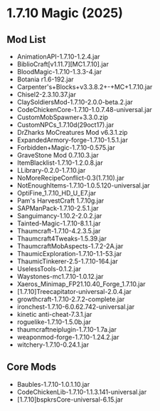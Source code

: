 # 1.7.10 Magic (2025)
## Mod List
- AnimationAPI-1.7.10-1.2.4.jar
- BiblioCraft[v1.11.7][MC1.7.10].jar
- BloodMagic-1.7.10-1.3.3-4.jar
- Botania r1.6-192.jar
- Carpenter's+Blocks+v3.3.8.2+-+MC+1.7.10.jar
- Chisel2-2.3.10.37.jar
- ClaySoldiersMod-1.7.10-2.0.0-beta.2.jar
- CodeChickenCore-1.7.10-1.0.7.48-universal.jar
- CustomMobSpawner+3.3.0.zip
- CustomNPCs_1.7.10d(29oct17).jar
- DrZharks MoCreatures Mod v6.3.1.zip
- ExpandedArmory-forge-1.7.10-1.5.1.jar
- Forbidden+Magic-1.7.10-0.575.jar
- GraveStone Mod 0.7.10.3.jar
- ItemBlacklist-1.7.10-1.2.0.8.jar
- LLibrary-0.2.0-1.7.10.jar
- NoMoreRecipeConflict-0.3(1.7.10).jar
- NotEnoughItems-1.7.10-1.0.5.120-universal.jar
- OptiFine_1.7.10_HD_U_E7.jar
- Pam's HarvestCraft 1.7.10g.jar
- SAPManPack-1.7.10-2.5.1.jar
- Sanguimancy-1.10.2-2.0.2.jar
- Tainted-Magic-1.7.10-8.1.1.jar
- Thaumcraft-1.7.10-4.2.3.5.jar
- Thaumcraft4Tweaks-1.5.39.jar
- ThaumcraftMobAspects-1.7.2-2A.jar
- ThaumicExploration-1.7.10-1.1-53.jar
- ThaumicTinkerer-2.5-1.7.10-164.jar
- UselessTools-0.1.2.jar
- Waystones-mc1.7.10-1.0.12.jar
- Xaeros_Minimap_FP21.10.40_Forge_1.7.10.jar
- [1.7.10]Treecapitator-universal-2.0.4.jar
- growthcraft-1.7.10-2.7.2-complete.jar
- ironchest-1.7.10-6.0.62.742-universal.jar
- kinetic anti-cheat-7.3.1.jar
- roguelike-1.7.10-1.5.0b.jar
- thaumcraftneiplugin-1.7.10-1.7a.jar
- weaponmod-forge-1.7.10-1.24.2.jar
- witchery-1.7.10-0.24.1.jar

## Core Mods
- Baubles-1.7.10-1.0.1.10.jar
- CodeChickenLib-1.7.10-1.1.3.141-universal.jar
- [1.7.10]bspkrsCore-universal-6.15.jar